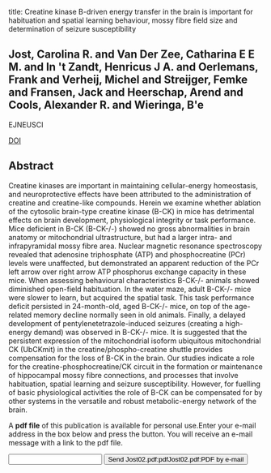 title: Creatine kinase B-driven energy transfer in the brain is important for habituation and spatial learning behaviour, mossy fibre field size and determination of seizure susceptibility

## Jost, Carolina R. and Van Der Zee, Catharina E E M. and In 't Zandt, Henricus J A. and Oerlemans, Frank and Verheij, Michel and Streijger, Femke and Fransen, Jack and Heerschap, Arend and Cools, Alexander R. and Wieringa, B'e
EJNEUSCI

<a href="https://doi.org/10.1046/j.1460-9568.2002.02001.x">DOI</a>

## Abstract
Creatine kinases are important in maintaining cellular-energy homeostasis, and neuroprotective effects have been attributed to the administration of creatine and creatine-like compounds. Herein we examine whether ablation of the cytosolic brain-type creatine kinase (B-CK) in mice has detrimental effects on brain development, physiological integrity or task performance. Mice deficient in B-CK (B-CK-/-) showed no gross abnormalities in brain anatomy or mitochondrial ultrastructure, but had a larger intra- and infrapyramidal mossy fibre area. Nuclear magnetic resonance spectroscopy revealed that adenosine triphosphate (ATP) and phosphocreatine (PCr) levels were unaffected, but demonstrated an apparent reduction of the PCr left arrow over right arrow ATP phosphorus exchange capacity in these mice. When assessing behavioural characteristics B-CK-/- animals showed diminished open-field habituation. In the water maze, adult B-CK-/- mice were slower to learn, but acquired the spatial task. This task performance deficit persisted in 24-month-old, aged B-CK-/- mice, on top of the age-related memory decline normally seen in old animals. Finally, a delayed development of pentylenetetrazole-induced seizures (creating a high-energy demand) was observed in B-CK-/- mice. It is suggested that the persistent expression of the mitochondrial isoform ubiquitous mitochondrial CK (UbCKmit) in the creatine/phospho-creatine shuttle provides compensation for the loss of B-CK in the brain. Our studies indicate a role for the creatine-phosphocreatine/CK circuit in the formation or maintenance of hippocampal mossy fibre connections, and processes that involve habituation, spatial learning and seizure susceptibility. However, for fuelling of basic physiological activities the role of B-CK can be compensated for by other systems in the versatile and robust metabolic-energy network of the brain.

A <b>pdf file</b> of this publication is available for personal use.Enter your e-mail address in the box below and press the button. You will receive an e-mail message with a link to the pdf file.
<form action="sender.php">  <input type="text" name="email">  <input type="submit" value="Send Jost02.pdf:pdfJost02.pdf:PDF by e-mail"></form>